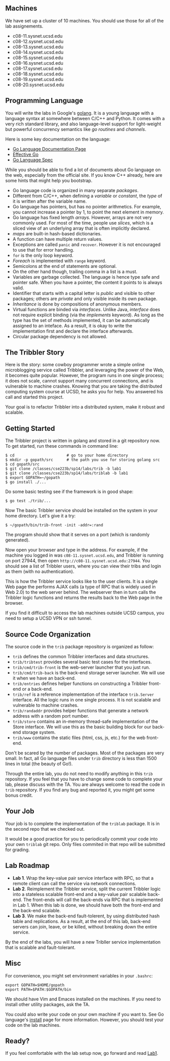 ## Machines

We have set up a cluster of 10 machines. You should use those for
all of the lab assignements.

- c08-11.sysnet.ucsd.edu
- c08-12.sysnet.ucsd.edu
- c08-13.sysnet.ucsd.edu
- c08-14.sysnet.ucsd.edu
- c08-15.sysnet.ucsd.edu
- c08-16.sysnet.ucsd.edu
- c08-17.sysnet.ucsd.edu
- c08-18.sysnet.ucsd.edu
- c08-19.sysnet.ucsd.edu
- c08-20.sysnet.ucsd.edu

## Programming Language

You will write the labs in Google's [golang](http://golang.org).  It
is a young language with a language syntax at somewhere between C/C++
and Python. It comes with a very rich standard library, and also
language-level support for light-weight but powerful concurrency 
semantics like *go routines* and *channels*.

Here is some key documentation on the language:

- [Go Language Documentation Page](http://golang.org/doc/)
- [Effective Go](http://golang.org/doc/effective_go.html)
- [Go Language Spec](http://golang.org/ref/spec)

While you should be able to find a lot of documents about Go language
on the web, especially from the official site. If you know C++
already, here are some hints that might help you bootstrap.

- Go language code is organized in many separate *packages*.
- Different from C/C++, when defining a *variable* or *constant*, the
  *type* of it is written after the variable name.
- Go language has pointers, but has no pointer
  arithmetics. For example, you cannot increase a pointer by 1, to
  point the next element in memory.
- Go language has fixed length *arrays*.
  However, arrays are not very commonly used.  For most of the time,
  people use *slices*, which is a sliced view of an underlying array
  that is often implicitly declared.
- *maps* are built-in hash-based dictionaries.
- A function can have multiple return values.
- Exceptions are called `panic` and `recover`. However it is not
  encouraged to use that for error handling.
- `for` is the only loop keyword.
- *Foreach* is implemented with `range` keyword.
- Semicolons at the end of statements are optional.
- On the other hand though, trailing comma in a list is a must.
- Variables are garbage collected. The language is hence 
  type safe and pointer safe. When you have a pointer, 
  the content it points to is always
  valid.
- Identifier that starts with
  a capital letter is *public* and visible to other packages; others
  are *private* and only visible inside its own package.
- *Inheritance* is done by compositions of anonymous members.
- Virtual functions are binded via *interfaces*. Unlike Java,
  *interface* does not require explicit binding (via the *implements*
  keyword). As long as the type has the set of methods implemented, it
  can be automatically assigned to an inteface. As a result, it is
  okay to write the implementation first and declare the interface
  afterwards.
- Circular package dependency is not allowed.

## The Tribbler Story

Here is the story: some cowboy programmer wrote a
simple online microblogging service called Tribbler, and leveraging
the power of the Web, it becomes quite popular. However, 
the program runs in one single process; it does not scale, 
cannot support many concurrent connections, 
and is vulnerable to machine crashes. Knowing that you
are taking the distributed computing system course at UCSD, he asks
you for help. You answered his call and started this project.

Your goal is to refactor Tribbler into a distributed system, 
make it robust and scalable.

## Getting Started

The Tribbler project is written in golang and stored in a git
repository now. To get started, run these commands in command line:

```
$ cd                       # go to your home directory
$ mkdir -p gopath/src      # the path you use for storing golang src
$ cd gopath/src
$ git clone /classes/cse223b/sp14/labs/trib -b lab1
$ git clone /classes/cse223b/sp14/labs/triblab -b lab1
$ export GOPATH=~/gopath
$ go install ./...
```

Do some basic testing see if the framework is in good shape:

```
$ go test ./trib/...
```

Now The basic Tribbler service should be installed on
the system in your home directory. Let's give it a try:

```
$ ~/gopath/bin/trib-front -init -addr=:rand
```

The program should show that it serves on a port (which is randomly
generated).

Now open your browser and type in the address. For example, if the
machine you logged in was `c08-11.sysnet.ucsd.edu`, and Tribbler is
running on port 27944, then open `http://c08-11.sysnet.ucsd.edu:27944`.  You should see a list of Tribbler users, where you can view their tribs and login as them (with no authentication). 

This is how the Tribbler service looks like to the user clients. 
It is a single Web page the performs AJAX calls (a type of RPC
that is widely used in Web 2.0) to the web server behind. The
webserver then in turn calls the Tribbler logic functions 
and returns the results back to the Web page in the
browser.

If you find it difficult to access the lab machines outside UCSD
campus, you need to setup a UCSD VPN or ssh tunnel.

## Source Code Organization

The source code in the `trib` package repository is organized as follow:

- `trib` defines the common Tribbler interfaces and data structures.
- `trib/tribtest` provides several basic test cases for the
  interfaces.
- `trib/cmd/trib-front` is the web-server launcher that you just run.
- `trib/cmd/trib-back` is the back-end storage server launcher. We
  will use it when we have an back-end.
- `trib/entries` defines helper functions on constructing a Tribbler
  front-end or a back-end.
- `trib/ref` is a reference implementation of the interface
  `trib.Server` interface. All the logic runs in one single process.
  It is not scalable and vulnerable to machine crashes.
- `trib/randaddr` provides helper functions that generate a network
  address with a random port number.
- `trib/store` contains an in-memory thread-safe implementation of the
  Store interface. We will use this as the basic building block for
  our back-end storage system.
- `trib/www` contains the static files (html, css, js, etc.) for the
  web front-end.

Don't be scared by the number of packages. Most of the packages are
very small. In fact, all Go language files under `trib` directory is
less than 1500 lines in total (the beauty of Go!).

Through the entire lab, you do not need to modify anything in this
`trib` repository. If you feel that you have to change some code to
complete your lab, please discuss with the TA. You are always welcome
to read the code in `trib` repository. If you find any bug and
reported it, you might get some bonus credit.

## Your Job

Your job is to complete the implementation of the `triblab` package.
It is in the second repo that we checked out.

It would be a good practice for you to periodically commit your code
into your own `triblab` git repo. Only files commited in that repo 
will be submitted for grading.  

## Lab Roadmap

- **Lab 1**. Wrap the key-value pair service interface with RPC, so
  that a remote client can call the service via network connections.
- **Lab 2**. Reimplement the Tribbler service, split the current
  Tribbler logic into a stateless scalable front-end and a key-value
  pair scalable back-end. The front-ends will call the back-ends via
  RPC that is implemented in Lab 1. When this lab is done, we should
  have both the front-end and the back-end scalable.
- **Lab 3**. We make the back-end fault-tolerent, by using distributed
  hash table and replications. As a result, at the end of this lab,
  back-end servers can join, leave, or be killed, without breaking
  down the entire service.

By the end of the labs, you will have a new Tribller service 
implementation that is scalable and fault-tolerant.

## Misc

For convenience, you might set environment variables in your `.bashrc`:

```
export GOPATH=$HOME/gopath
export PATH=$PATH:$GOPATH/bin
```

We should have Vim and Emaces installed on the machines. If you need
to install other utility packages, ask the TA.

You could also write your code on your own machine if you want to.
See Go language's [install](http://golang.org/doc/install) page for
more information. However, you should test your code on the lab
machines.

## Ready?

If you feel comfortable with the lab setup now, 
go forward and read [Lab1](./lab1.html).
